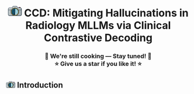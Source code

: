 <!-- Add logo here -->
<h1 align="center">
  <img src="./assets/CCD_icon_logo.png" alt="CCD Logo" height="27" style="position: relative; top: -2px;"/>
  <strong>CCD: Mitigating Hallucinations in Radiology MLLMs via Clinical Contrastive Decoding</strong>
</h1>

<h3 align="center">
  <strong>🤖 We're still cooking — Stay tuned! 🤖<br>⭐ Give us a star if you like it! ⭐</strong>
</h3>

<!--## 🌟 Introduction-->
<h2><img src="/assets/CCD_icon_logo.png" width="25"> Introduction</h2>
